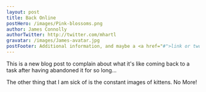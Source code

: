 ```yaml
---
layout: post
title: Back Online
postHero: /images/Pink-blossoms.png
author: James Connolly
authorTwitter: http://twitter.com/mhartl
gravatar: /images/James-avatar.jpg
postFooter: Additional information, and maybe a <a href="#">link or two</a>
---
```


This is a new blog post to complain about what it's like coming back to a task after having abandoned it for so long...

The other thing that I am sick of is the constant images of kittens. No More!
